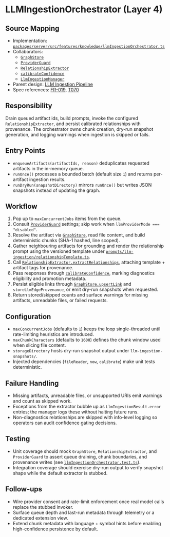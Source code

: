 # LLMIngestionOrchestrator (Layer 4)

## Source Mapping
- Implementation: [`packages/server/src/features/knowledge/llmIngestionOrchestrator.ts`](../../../packages/server/src/features/knowledge/llmIngestionOrchestrator.ts)
- Collaborators:
	- [`GraphStore`](../../../packages/shared/src/db/graphStore.ts)
	- [`ProviderGuard`](../../../packages/server/src/features/settings/providerGuard.ts)
	- [`RelationshipExtractor`](../../../packages/shared/src/inference/llm/relationshipExtractor.ts)
	- [`calibrateConfidence`](../../../packages/shared/src/inference/llm/confidenceCalibrator.ts)
	- [`LlmIngestionManager`](../../../packages/server/src/runtime/llmIngestion.ts)
- Parent design: [LLM Ingestion Pipeline](../../layer-3/llm-ingestion-pipeline.mdmd.md)
- Spec references: [FR-019](../../../specs/001-link-aware-diagnostics/spec.md#functional-requirements), [T070](../../../specs/001-link-aware-diagnostics/tasks.md)

## Responsibility
Drain queued artifact ids, build prompts, invoke the configured `RelationshipExtractor`, and persist calibrated relationships with provenance. The orchestrator owns chunk creation, dry-run snapshot generation, and logging warnings when ingestion is skipped or fails.

## Entry Points
- `enqueueArtifacts(artifactIds, reason)` deduplicates requested artifacts in the in-memory queue.
- `runOnce()` processes a bounded batch (default size `1`) and returns per-artifact ingestion results.
- `runDryRun(snapshotDirectory)` mirrors `runOnce()` but writes JSON snapshots instead of updating the graph.

## Workflow
1. Pop up to `maxConcurrentJobs` items from the queue.
2. Consult [`ProviderGuard`](../../../packages/server/src/features/settings/providerGuard.ts) settings; skip work when `llmProviderMode === "disabled"`.
3. Resolve the artifact via [`GraphStore`](../../../packages/shared/src/db/graphStore.ts), read file content, and build deterministic chunks (SHA-1 hashed, line scoped).
4. Gather neighbouring artifacts for grounding and render the relationship prompt using the versioned template under [`prompts/llm-ingestion/relationshipTemplate.ts`](../../../packages/server/src/prompts/llm-ingestion/relationshipTemplate.ts).
5. Call [`RelationshipExtractor.extractRelationships`](../../../packages/shared/src/inference/llm/relationshipExtractor.ts), attaching template + artifact tags for provenance.
6. Pass responses through [`calibrateConfidence`](../../../packages/shared/src/inference/llm/confidenceCalibrator.ts), marking diagnostics eligibility and promotion metadata.
7. Persist eligible links through [`GraphStore.upsertLink`](../../../packages/shared/src/db/graphStore.ts) and `storeLlmEdgeProvenance`, or emit dry-run snapshots when requested.
8. Return stored/skipped counts and surface warnings for missing artifacts, unreadable files, or failed requests.

## Configuration
- `maxConcurrentJobs` (defaults to `1`) keeps the loop single-threaded until rate-limiting heuristics are introduced.
- `maxChunkCharacters` (defaults to `1600`) defines the chunk window used when slicing file content.
- `storageDirectory` hosts dry-run snapshot output under `llm-ingestion-snapshots/`.
- Injected dependencies (`fileReader`, `now`, `calibrate`) make unit tests deterministic.

## Failure Handling
- Missing artifacts, unreadable files, or unsupported URIs emit warnings and count as skipped work.
- Exceptions from the extractor bubble up as `LlmIngestionResult.error` entries; the manager logs these without halting future runs.
- Non-diagnostics relationships are skipped with info-level logging so operators can audit confidence gating decisions.

## Testing
- Unit coverage should mock `GraphStore`, `RelationshipExtractor`, and `ProviderGuard` to assert queue draining, chunk boundaries, and provenance writes (see [`llmIngestionOrchestrator.test.ts`](../../../packages/server/src/features/knowledge/llmIngestionOrchestrator.test.ts)).
- Integration coverage should exercise dry-run output to verify snapshot shape while the default extractor is stubbed.

## Follow-ups
- Wire provider consent and rate-limit enforcement once real model calls replace the stubbed invoker.
- Surface queue depth and last-run metadata through telemetry or a dedicated extension view.
- Extend chunk metadata with language + symbol hints before enabling high-confidence persistence by default.
